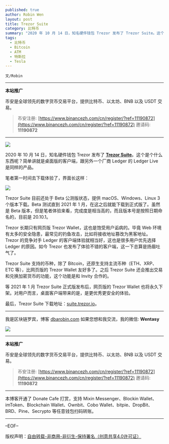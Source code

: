 ```yaml
---
published: true
author: Robin Wen
layout: post
title: Trezor Suite
category: 比特币
summary: "2020 年 10 月 14 日，知名硬件钱包 Trezor 发布了 Trezor Suite。这个是个什么东西呢？简单讲就是桌面版的客户端，跟另外一个厂商 Ledger 的 Ledger Live 是同样的产品。Trezor Suite 支持的币种，除了 Bitcoin，还原生支持主流币种（ETH、XRP、ETC 等），比网页版的 Trezor Wallet 友好多了。之后 Trezor Suite 还会推出交易和兑换加密货币的功能，这个功能是和 Invity 合作的。等 2021 年 1 月 Trezor Suite 正式版发布后，网页版的 Trezor Wallet 也将永久下架。对用户而言，桌面客户端带来的是，是更优秀更安全的体验。"
tags:
  - 比特币
  - Bitcoin
  - ATM
  - 特斯拉
  - Tesla
---
```


`文/Robin`

***

**本站推广**

币安是全球领先的数字货币交易平台，提供比特币、以太坊、BNB 以及 USDT 交易。

> 币安注册: [https://www.binancezh.com/cn/register/?ref=11190872](https://www.binancezh.com/cn/register/?ref=11190872)
> 邀请码: **11190872**

***

![](https://cdn.dbarobin.com/a83alue.png)

2020 年 10 月 14 日，知名硬件钱包 Trezor 发布了 **[Trezor Suite](https://blog.trezor.io/introducing-trezor-suite-public-beta-7c5949aeef45)**。这个是个什么东西呢？简单讲就是桌面版的客户端，跟另外一个厂商 Ledger 的 Ledger Live 是同样的产品。

笔者第一时间去下载体验了，界面长这样：

![](https://cdn.dbarobin.com/ozqshsb.png)

Trezor Suite 目前还处于 Beta 公测版状态，提供 macOS、Windows、Linux 3 个版本下载。Beta 测试直到 2021 年 1 月，在这之后就能下载到正式版了。虽然是 Beta 版本，但是笔者体验来看，完成度是相当高的，而且版本号是按照日期命名的，目前是 20.10.1。

Trezor 长期只有网页版 Trezor Wallet，这也是饱受用户诟病的。毕竟 Web 环境有太多的安全隐患，最常见的钓鱼攻击，比如将接收地址篡改为黑客地址。Trezor 的竞争对手 Ledger 的客户端体验就相当好，这也是很多用户优先选择 Ledger 的原因。如今 Trezor 也发布了体验不错的客户端，这一下总算是扬眉吐气了。

Trezor Suite 支持的币种，除了 Bitcoin，还原生支持主流币种（ETH、XRP、ETC 等），比网页版的 Trezor Wallet 友好多了。之后 Trezor Suite 还会推出交易和兑换加密货币的功能，这个功能是和 Invity 合作的。

等 2021 年 1 月 Trezor Suite 正式版发布后，网页版的 Trezor Wallet 也将永久下架。对用户而言，桌面客户端带来的是，是更优秀更安全的体验。

最后，Trezor Suite 下载地址：[suite.trezor.io](https://suite.trezor.io)。

***

我是区块链罗宾，博客 [dbarobin.com](https://dbarobin.com/)
如果您想和我交流，我的微信: **Wentasy**

![](https://cdn.dbarobin.com/v4yywe2.png)

***

**本站推广**

币安是全球领先的数字货币交易平台，提供比特币、以太坊、BNB 以及 USDT 交易。

> 币安注册: [https://www.binancezh.com/cn/register/?ref=11190872](https://www.binancezh.com/cn/register/?ref=11190872)
> 邀请码: **11190872**

***

本博客开通了 Donate Cafe 打赏，支持 Mixin Messenger、Blockin Wallet、imToken、Blockchain Wallet、Ownbit、Cobo Wallet、bitpie、DropBit、BRD、Pine、Secrypto 等任意钱包扫码转账。

<center>
    <div class="--donate-button"
         data-button-id="f8b9df0d-af9a-460d-8258-d3f435445075"
    ></div>
</center>

***

–EOF–

版权声明：[自由转载-非商用-非衍生-保持署名（创意共享4.0许可证）](http://creativecommons.org/licenses/by-nc-nd/4.0/deed.zh)